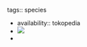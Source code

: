 tags:: species

- availability:: tokopedia
- ![](https://peach-geographical-bat-397.mypinata.cloud/ipfs/QmTWv7DUfHyyphyJ3bKFMfyUdRH1QwQTbT2Y5fpYd3GchK)
-